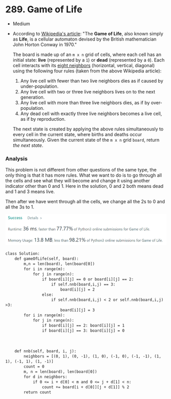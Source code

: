 # 289. Game of Life

* Medium
*   According to [Wikipedia's article](https://en.wikipedia.org/wiki/Conway's\_Game\_of\_Life): "The **Game of Life**, also known simply as **Life**, is a cellular automaton devised by the British mathematician John Horton Conway in 1970."

    The board is made up of an `m x n` grid of cells, where each cell has an initial state: **live** (represented by a `1`) or **dead** (represented by a `0`). Each cell interacts with its [eight neighbors](https://en.wikipedia.org/wiki/Moore\_neighborhood) (horizontal, vertical, diagonal) using the following four rules (taken from the above Wikipedia article):

    1. Any live cell with fewer than two live neighbors dies as if caused by under-population.
    2. Any live cell with two or three live neighbors lives on to the next generation.
    3. Any live cell with more than three live neighbors dies, as if by over-population.
    4. Any dead cell with exactly three live neighbors becomes a live cell, as if by reproduction.

    The next state is created by applying the above rules simultaneously to every cell in the current state, where births and deaths occur simultaneously. Given the current state of the `m x n` grid `board`, return _the next state_.

### Analysis&#x20;

This problem is not different from other questions of the same type, the only thing is that it has more rules. What we want to do is to go through all the cells and see what they will become and change it using another indicator other than 0 and 1. Here in the solution, 0 and 2 both means dead and 1 and 3 means live.&#x20;

Then after we have went through all the cells, we change all the 2s to 0 and all the 3s to 1.&#x20;

![](<../../../../.gitbook/assets/image (194).png>)

```
class Solution:
    def gameOfLife(self, board):
        m,n = len(board), len(board[0])
        for i in range(m):
            for j in range(n):
                if board[i][j] == 0 or board[i][j] == 2:
                    if self.nnb(board,i,j) == 3:
                        board[i][j] = 2
                else:
                    if self.nnb(board,i,j) < 2 or self.nnb(board,i,j) >3:
                        board[i][j] = 3
        for i in range(m):
            for j in range(n):
                if board[i][j] == 2: board[i][j] = 1
                if board[i][j] == 3: board[i][j] = 0
                    
                    
    
    def nnb(self, board, i, j):
        neighbors = [(0, 1), (0, -1), (1, 0), (-1, 0), (-1, -1), (1, 1), (-1, 1), (1, -1)]
        count = 0
        m, n = len(board), len(board[0])
        for d in neighbors:
            if 0 <= i + d[0] < m and 0 <= j + d[1] < n:
                count += board[i + d[0]][j + d[1]] % 2 
        return count
```
